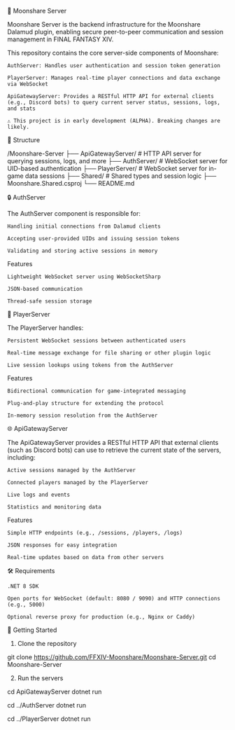 🌙 Moonshare Server

Moonshare Server is the backend infrastructure for the Moonshare Dalamud plugin, enabling secure peer-to-peer communication and session management in FINAL FANTASY XIV.

This repository contains the core server-side components of Moonshare:

    AuthServer: Handles user authentication and session token generation

    PlayerServer: Manages real-time player connections and data exchange via WebSocket

    ApiGatewayServer: Provides a RESTful HTTP API for external clients (e.g., Discord bots) to query current server status, sessions, logs, and stats

    ⚠️ This project is in early development (ALPHA). Breaking changes are likely.

📁 Structure

/Moonshare-Server
├── ApiGatewayServer/    # HTTP API server for querying sessions, logs, and more
├── AuthServer/          # WebSocket server for UID-based authentication
├── PlayerServer/        # WebSocket server for in-game data sessions
├── Shared/              # Shared types and session logic
├── Moonshare.Shared.csproj
└── README.md

🔒 AuthServer

The AuthServer component is responsible for:

    Handling initial connections from Dalamud clients

    Accepting user-provided UIDs and issuing session tokens

    Validating and storing active sessions in memory

Features

    Lightweight WebSocket server using WebSocketSharp

    JSON-based communication

    Thread-safe session storage

🧩 PlayerServer

The PlayerServer handles:

    Persistent WebSocket sessions between authenticated users

    Real-time message exchange for file sharing or other plugin logic

    Live session lookups using tokens from the AuthServer

Features

    Bidirectional communication for game-integrated messaging

    Plug-and-play structure for extending the protocol

    In-memory session resolution from the AuthServer

🌐 ApiGatewayServer

The ApiGatewayServer provides a RESTful HTTP API that external clients (such as Discord bots) can use to retrieve the current state of the servers, including:

    Active sessions managed by the AuthServer

    Connected players managed by the PlayerServer

    Live logs and events

    Statistics and monitoring data

Features

    Simple HTTP endpoints (e.g., /sessions, /players, /logs)

    JSON responses for easy integration

    Real-time updates based on data from other servers

🛠️ Requirements

    .NET 8 SDK

    Open ports for WebSocket (default: 8080 / 9090) and HTTP connections (e.g., 5000)

    Optional reverse proxy for production (e.g., Nginx or Caddy)

🚀 Getting Started
1. Clone the repository

git clone https://github.com/FFXIV-Moonshare/Moonshare-Server.git
cd Moonshare-Server

2. Run the servers

cd ApiGatewayServer
dotnet run

cd ../AuthServer
dotnet run

cd ../PlayerServer
dotnet run
